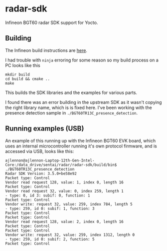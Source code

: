# radar-sdk

Infineon BGT60 radar SDK support for Yocto.

## Building

The Infineon build instructions are [here](https://github.com/DynamicDevices/radar-sdk/blob/main/doc/documentation.html).

I had trouble with `ninja` erroring for some reason so my build process on a PC looks like this

```
mkdir build
cd build && cmake ..
make
```
This builds the SDK libraries and the examples for various parts.

I found there was an error building in the upstream SDK as it wasn't copying the right library name, which is is fixed here. I've been working with the presence detection sample in `./BGT60TR13C_presence_detection`.

## Running examples (USB)

An example of this running up with the Infineon BGT60 EVK board, which uses an internal microcontroller running it's own protocol firmware, and is accessed via USB, looks like this:

```
ajlennon@ajlennon-Laptop-12th-Gen-Intel-Core:/data_drive/sentai/radar/radar-sdk/build/bin$ ./BGT60TR13C_presence_detection
Radar SDK Version: 3.5.0+be58e92
Packet type: Control
Vendor read request 128, value: 1, index 0, length 16
Packet type: Control
Vendor read request 32, value: 0, index 259, length 1
- type: 0, id 3: subif: 0, function: 1
Packet type: Control
Vendor write: request 32, value: 259, index 784, length 5
- type: 259, id 0: subif: 1, function: 3
Packet type: Control
Packet type: Control
Vendor read request 128, value: 2, index 0, length 16
Packet type: Control
Packet type: Control
Vendor write: request 32, value: 259, index 1312, length 0
- type: 259, id 0: subif: 2, function: 5
Packet type: Control
```

